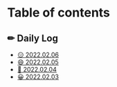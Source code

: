 # Table of contents

## ✏ Daily Log

* [😑 2022.02.06](README.md)
* [😄 2022.02.05](<README (1).md>)
* [🙂 2022.02.04](daily-log/2022.02.04.md)
* [😀 2022.02.03](daily-log/2022.02.03.md)
